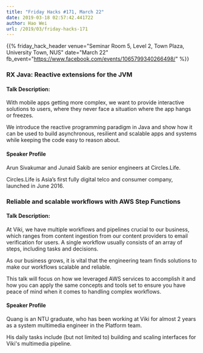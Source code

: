 ```yaml
---
title: "Friday Hacks #171, March 22"
date: 2019-03-18 02:57:42.441722
author: Hao Wei
url: /2019/03/friday-hacks-171
---
```


{{% friday_hack_header
    venue="Seminar Room 5, Level 2, Town Plaza, University Town, NUS"
    date="March 22"
    fb_event="https://www.facebook.com/events/1065799340266498/" %}}


### RX Java: Reactive extensions for the JVM

#### Talk Description:

With mobile apps getting more complex, we want to provide interactive solutions to users, where they never face a situation where the app hangs or freezes.

We introduce the reactive programming paradigm in Java and show how it can be used to build asynchronous, resilient and scalable apps and systems while keeping the code easy to reason about.

#### Speaker Profile

Arun Sivakumar and Junaid Sakib are senior engineers at Circles.Life.

Circles.Life is Asia’s first fully digital telco and consumer company, launched in June 2016.

### Reliable and scalable workflows with AWS Step Functions

#### Talk Description:

At Viki, we have multiple workflows and pipelines crucial to our business, which ranges from content ingestion from our content providers to email verification for users. A single workflow usually consists of an array of steps, including tasks and decisions.

As our business grows, it is vital that the engineering team finds solutions to make our workflows scalable and reliable.

This talk will focus on how we leveraged AWS services to accomplish it and how you can apply the same concepts and tools set to ensure you have peace of mind when it comes to handling complex workflows.

#### Speaker Profile

Quang is an NTU graduate, who has been working at Viki for almost 2 years as a system multimedia engineer in the Platform team.

His daily tasks include (but not limited to) building and scaling interfaces for Viki's multimedia pipeline.
